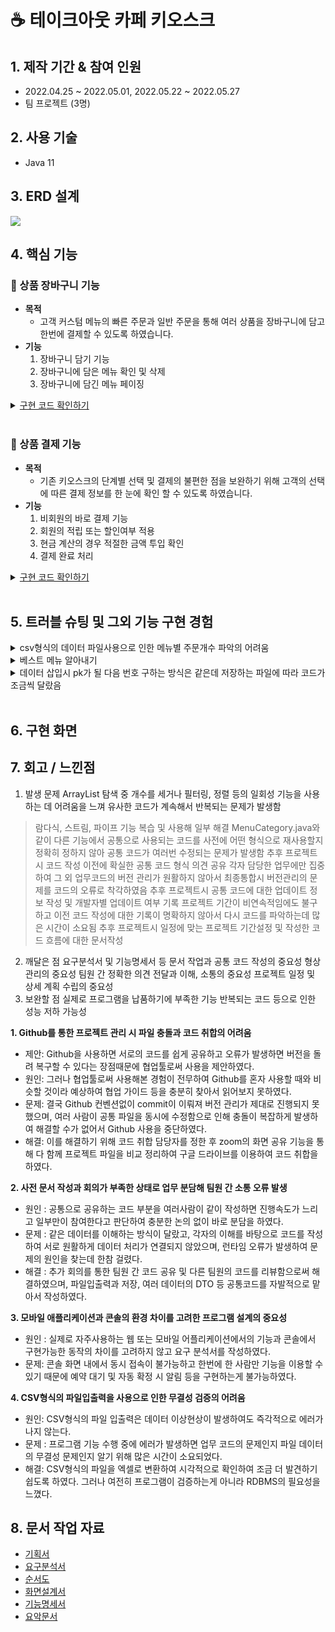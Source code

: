 # :coffee: 테이크아웃 카페 키오스크 

## 1. 제작 기간 & 참여 인원
- 2022.04.25 ~ 2022.05.01,  2022.05.22 ~ 2022.05.27
- 팀 프로젝트 (3명)

## 2. 사용 기술
- Java 11

## 3. ERD 설계
![](https://github.com/Minji-Ko/portfolio/tree/main/%ED%86%A0%EC%9D%B4%20%ED%94%84%EB%A1%9C%EC%A0%9D%ED%8A%B8%20(%ED%82%A4%EC%98%A4%EC%8A%A4%ED%81%AC)/document/ERD.png)


## 4. 핵심 기능
### 📌  상품 장바구니 기능
- <b>목적</b> 
    - 고객 커스텀 메뉴의 빠른 주문과 일반 주문을 통해 여러 상품을  장바구니에 담고 한번에 결제할 수 있도록 하였습니다.
- <b>기능</b> 
    1. 장바구니 담기 기능
    2. 장바구니에 담은 메뉴 확인 및 삭제
    3. 장바구니에 담긴 메뉴 페이징

<details>
<summary><u>구현 코드 확인하기</u></summary>
<div markdown="1">

---
#### 1.  static 메소드를 활용한 장바구니 담기
~~~java
public class CartOrder {

	public static ArrayList<Cart> cart;
	private static int cartMaxSize;
	
	/**
    * @cartMaxSize 카트에 담을 수 있는 최대 메뉴 개수
	 */
	static {
		cart = new ArrayList<Cart>();
		cartMaxSize = 12;
	}
        
    public static boolean addToCart(Cart menu) {
        if (cart.size() < cartMaxSize) {
            cart.add(menu);
            cart.sort((c1, c2) -> 
                        FindData.findMenu(c1.getMenuSeq()).getName()
                        .compareTo(FindData.findMenu(c2.getMenuSeq()).getName()));
            return true;
        } else {
            return false;
        }
    }
}
~~~
- 일반 주문, 빠른 주문 클래스에서 고객이 선택한 메뉴를 addToCart 메소드를 통해 cart라는 ArrayList에 추가한다.
- 메뉴의 이름순으로 정렬한다.

#### 2. 제어문과 boolean을 이용한 장바구니 페이징 및 상품 삭제
~~~java
/**
	 * 장바구니에 담긴 메뉴를 출력하는 메소드 입니다.
	 * @param input 에러 또는 삭제 완료 메시지
	 * @param info 에러 또는 삭제 완료 메시지 출력여부
	 * @return 입력값
	 */
	private String controlCart(String input, boolean info) {
		
		ArrayList<String> pages = loadCartPage();
		int index = 1;
	 
		while(true) {
			
            //1. 해당 페이지 키오스크 화면 출력
			System.out.print(pages.get(index-1));
			System.out.printf("\t\t\t[%d/%d]\n\n", index, pages.size());
			
            //2. 사용자의 이전 입력에 따른 결과 출력
			if(info == true) {
				System.out.println(input);
				info = false;
			} 

			System.out.println("(삭제: 번호 / 결제: Enter / 페이지: < > / 나가기: 0)");
			System.out.println();
			
            //3. 사용자의 입력
			Scanner scan = new Scanner(System.in);
			System.out.print("Select ▶ ");
			input = scan.nextLine();
			
			if(input.equals("<")) {
				if(index > 1) {
					index -= 1;						
				} else {
					info = true;
					input = "⚠️ 첫 페이지입니다.";
				}
				
			} else if (input.equals(">")) {
				if(index < pages.size()) {						
					index += 1;
				} else {
					info = true;
					input = "⚠️ 마지막 페이지입니다.";
				}
				
			} else if (input.equals("0")){
				return input;
				
			} else if (checkNum(input)) {
				Cart temp = cart.remove(Integer.parseInt(input)-1);
				input = "⚠️ " + FindData.findMenu(temp.getMenuSeq()).getName() + "을(를) 삭제하였습니다.";
				return input;
				
			} else if (input.equals("")) {
				return input;
				
			} else {
				info = true;
				input = "⚠️ " + input + "은 올바른 입력이 아닙니다.";
			}
	
			
		}
	}
~~~
-  각 페이지의 출력문은 loadCartPage 메소드에서 StringBuilder를 사용하여 만들고, pages라는 ArrayList에 추가한다. 
- 장바구니의 페이징은 현재페이지와 요청된 페이지의 관계를 따져 해당하는 페이지를 출력한다.
- 상품의 삭제는 호출한 메소드로 돌아갔다가 페이징부터 새로하여 해당 메소드를 다시 돌아온다.
---

</div>
</details> 
<br> 


### 📌  상품 결제 기능 
- <b>목적</b> 
    - 기존 키오스크의 단계별 선택 및 결제의 불편한 점을 보완하기 위해  고객의 선택에 따른 결제 정보를 한 눈에 확인 할 수 있도록 하였습니다.
- <b>기능</b> 
    1. 비회원의 바로 결제 기능
    2. 회원의 적립 또는 할인여부 적용
    3. 현금 계산의 경우 적절한 금액 투입 확인
    4. 결제 완료 처리
    

<details>
<summary><u>구현 코드 확인하기</u></summary>
<div markdown="1">

---
#### 1. 파일 입출력을 통한 장바구니 결제 완료 처리

~~~java
public class Payment {
	/**
	 * 결제완료 후 주문 내역을 저장하고 장바구니를 비우는 메소드입니다.
	 */
	private void afterPay() {

		if(Main.currentLogin != null) {
			
			Stamp st = null;
			
			for(Stamp s : Data.slist) {
				if(Main.currentLogin.getSeq().equals(s.getCumstomerSeq())){ st = s; }
			}
			
			if(stampUser) {
				st.setStamp(Integer.parseInt(st.getStamp()) + CartOrder.cart.size() - 11 + "");
			} else {
				st.setStamp(Integer.parseInt(st.getStamp()) + CartOrder.cart.size() + "");
			}
			
		}
		
		Calendar now = Calendar.getInstance();
		String orderDate = now.get(Calendar.YEAR) + "-" 
						+ (now.get(Calendar.MONTH) + 1) + "-" 
						+ now.get(Calendar.DATE);
		
		for(Cart c : CartOrder.cart) {
			Data.olist.add(new Order(findNextSeq_olist()
										, c.getMenuSeq()
										, orderDate
										, Main.currentLogin==null? "-1" : Main.currentLogin.getSeq()));	
		}
		
		Data.save(DataPath.적립);
		Data.save(DataPath.주문내역);
	
		CartOrder.cart.clear();
		Main.currentLogin = null;
	} 
}
~~~
---

</div>
</details> 
</br>

## 5. 트러블 슈팅 및 그외 기능 구현 경험
<details>
<summary>csv형식의 데이터 파일사용으로 인한 메뉴별 주문개수 파악의 어려움</summary>
<div markdown="1">
- <b>문제점</b>
    - 결제내역 데이터에서 최근 일주일간 가장 많이 주문한 메뉴 5개를 계산하는데 있어, DB를 사용하지 않고 csv형식의 파일 입출력을 사용하다보니 코드량이 많아짐

- <b>기존방법</b>
~~~java
private  void printBestMenu() {
		
        //1. 메뉴 개수만큼 배열의 크기 설정
		int[] menuSeq = new int[Data.mlist.size()];

        //2. 주문 내역을 최신순으로 정렬
		Data.olist.sort((o1, o2) -> o2.getOrderDate().compareTo(o1.getOrderDate()));

        //3. 최근 일주일의 메뉴별 주문수 파악
        Calendar weekago = Calendar.getInstance();
		weekago.add(Calendar.DATE, -7);
		weekago.set(Calendar.HOUR, 0);
		weekago.set(Calendar.MINUTE, 0);

		for (Order o : Data.olist) {

			if (o.getOrderDate().compareTo(weekago) < 0) { break; }

            menuSeq[Integer.parseInt(o.getMenuSeq()) - 1]++;
		}
}
~~~

- <b>개선방법</b>
~~~java
private void printBestMenu() {

   int[] menuSeq = new int[Data.mlist.size()];

	    for(int i=0; i < Data.mlist.size(); i++) {
	       
            Menu m = Data.mlist.get(i);
		   
            menuSeq[i] = (int)Data.olist.stream()
		                .filter(o -> o.getMenuSeq().equals(m.getSeq()))
		                .count();
		}
}
~~~
- 스트림을 활용하여 가독성 및 성능 향상
 
</div>
</details>

    
<details>
<summary>베스트 메뉴 알아내기</summary>
<div markdown="1">

~~~java

ArrayList<String> best = new ArrayList<String>();

/**
* @menuSeq 메뉴별 주문 수량
* @count 베스트 메뉴 개수
*/
private void findMax(int[] menuSeq, int count) {
    
    int max = 0;

    for (int i = 0; i<menuSeq.length; i++) {

        if (menuSeq[i] > max) {
            max = menuSeq[i];
            best.add(i);
            menuSeq[i] = 0;
        }   
    }
    
    int count--;

    if(count > 0) {
        findMax(menuSeq, count);
    }
}
~~~
- 재귀 호출을 활용하여 베스트 메뉴의 메뉴번호를 반환하였다.
</div>
</details>  

<details>
<summary>데이터 삽입시 pk가 될 다음 번호 구하는 방식은 같은데 저장하는 파일에 따라 코드가 조금씩 달랐음</summary>
<div markdown="1">

- <b>기존코드</b>
~~~java 
private static String findMaxSeq_cmlist() {
      int max = 0;
      
      for(CustomMenu c : Data.cmlist) {
         if(Integer.parseInt(c.getSeq()) > max) { 
            max = Integer.parseInt(c.getSeq());
         }
      }
      return "" + (max + 1);
}

private static String findMaxSeq_cmlist() {
      int max = 0;
      
      for(Customer c : Data.clist) {
         if(Integer.parseInt(c.getSeq()) > max) { 
            max = Integer.parseInt(c.getSeq());
         }
      }
      return "" + (max + 1);
   }
~~~

- <b>개선코드</b>
~~~java
	/**
	 * ArrayList<T>의 기본키 값을 탐색하여 적절한 다음 기본키 값을 반환하는 메소드입니다.
	 * @param arr ArrayList
	 * @return 다음 기본키 값
	 */
	public static String nextSeq(ArrayList<?> arr) {
		
		Stream<String> temp = null;
		
		if (arr == Data.clist) {
			temp = Data.clist.stream().map(s->s.getSeq());
		} else if (arr == Data.slist) {
			temp = Data.slist.stream().map(s->s.getSeq());
		} 

		return "" + (temp.mapToInt(Integer::parseInt).max().getAsInt() + 1);
	}
~~~

</div>
</details>  
    
</br>

## 6. 구현 화면



## 7. 회고 / 느낀점


1. 발생 문제
ArrayList 탐색 중 개수를 세거나 필터링, 정렬 등의 일회성 기능을 사용하는 데 어려움을 느껴 유사한 코드가 계속해서 반복되는 문제가 발생함
> 람다식, 스트림, 파이프 기능 복습 및 사용해 일부 해결
MenuCategory.java와 같이 다른 기능에서 공통으로 사용되는 코드를 사전에 어떤 형식으로 재사용할지 정확히 정하지 않아 공통 코드가 여러번 수정되는 문제가 발생함 
> 추후 프로젝트시 코드 작성 이전에 확실한 공통 코드 형식 의견 공유 
각자 담당한 업무에만 집중하여 그 외 업무코드의 버전 관리가 원활하지 않아서 최종통합시 버전관리의 문제를 코드의 오류로 착각하였음
> 추후 프로젝트시 공통 코드에 대한 업데이트 정보 작성 및 개발자별 업데이트 여부 기록 
프로젝트 기간이 비연속적임에도 불구하고 이전 코드 작성에 대한 기록이 명확하지 않아서 다시 코드를 파악하는데 많은 시간이 소요됨
> 추후 프로젝트시 일정에 맞는 프로젝트 기간설정 및 작성한 코드 흐름에 대한 문서작성
2. 깨달은 점
요구분석서 및 기능명세서 등 문서 작업과 공통 코드 작성의 중요성
형상 관리의 중요성
팀원 간 정확한 의견 전달과 이해, 소통의 중요성
프로젝트 일정 및 상세 계획 수립의 중요성
3. 보완할 점
실제로 프로그램을 납품하기에 부족한 기능
반복되는 코드 등으로 인한 성능 저하 가능성


<b>1. Github를 통한 프로젝트 관리 시 파일 충돌과 코드 취합의 어려움</b>

- 제안: Github을 사용하면 서로의 코드를 쉽게 공유하고 오류가 발생하면  버전을 돌려 복구할 수 있다는 장점때문에 협업툴로써 사용을 제안하였다. 
- 원인: 그러나 협업툴로써 사용해본 경험이 전무하여 Github를 혼자 사용할 때와 비슷할 것이라 예상하여 협업 가이드 등을 충분히 찾아서 읽어보지 못하였다.
- 문제: 결국 Github 컨벤션없이 commit이 이뤄져 버전 관리가 제대로 진행되지 못했으며, 여러 사람이 공통 파일을 동시에 수정함으로 인해 충돌이 복잡하게 발생하여 해결할 수가 없어서 Github 사용을 중단하였다.
- 해결: 이를 해결하기 위해 코드 취합 담당자를 정한 후 zoom의 화면 공유 기능을 통해 다 함께 프로젝트 파일을 비교 정리하여 구글 드라이브를 이용하여 코드 취합을 하였다.


<b>2. 사전 문서 작성과 회의가 부족한 상태로 업무 분담해 팀원 간 소통 오류 발생</b>
- 원인 : 공통으로 공유하는 코드 부분을 여러사람이 같이 작성하면 진행속도가 느리고 일부만이 참여한다고 판단하여 충분한 논의 없이 바로 분담을 하였다.
- 문제 : 같은 데이터를 이해하는 방식이 달랐고, 각자의 이해를 바탕으로 코드를 작성하여 서로 원활하게 데이터 처리가 연결되지 않았으며, 런타임 오류가 발생하여 문제의 원인을 찾는데 한참 걸렸다.
- 해결 : 추가 회의를 통한 팀원 간 코드 공유 및 다른 팀원의 코드를 리뷰함으로써 해결하였으며,  파일입출력과 저장, 여러 데이터의 DTO 등 공통코드를 자발적으로 맡아서 작성하였다.

<b>3. 모바일 애플리케이션과 콘솔의 환경 차이를 고려한 프로그램 설계의 중요성</b>
- 원인 : 실제로 자주사용하는 웹 또는 모바일 어플리케이션에서의 기능과 콘솔에서 구현가능한 동작의 차이를 고려하지 않고 요구 분석서를 작성하였다.
- 문제:  콘솔 화면 내에서 동시 접속이 불가능하고 한번에 한 사람만 기능을 이용할 수 있기 때문에 예약 대기 및 자동 확정 시 알림 등을 구현하는게 불가능하였다.

<b>4. CSV형식의 파일입출력을 사용으로 인한 무결성 검증의 어려움</b>
- 원인:  CSV형식의 파일 입출력은 데이터 이상현상이 발생하여도 즉각적으로 에러가 나지 않는다.
- 문제 : 프로그램 기능 수행 중에 에러가 발생하면 업무 코드의 문제인지 파일 데이터의 무결성 문제인지 알기 위해 많은 시간이 소요되었다.
- 해결: CSV형식의 파일을 엑셀로 변환하여 시각적으로 확인하여 조금 더 발견하기 쉽도록 하였다. 그러나 여전히 프로그램이 검증하는게 아니라 RDBMS의 필요성을 느꼈다.

## 8. 문서 작업 자료
- [기획서]()
- [요구분석서]()
- [순서도](https://github.com/Minji-Ko/portfolio/blob/main/%EC%BD%98%EC%86%94%20%ED%94%84%EB%A1%9C%EC%A0%9D%ED%8A%B8/document/3.%20%EC%88%9C%EC%84%9C%EB%8F%84.png)
- [화면설계서](https://github.com/Minji-Ko/portfolio/blob/main/%EC%BD%98%EC%86%94%20%ED%94%84%EB%A1%9C%EC%A0%9D%ED%8A%B8/document/4.%20%ED%99%94%EB%A9%B4%EC%84%A4%EA%B3%84%EC%84%9C.pptx)
- [기능명세서](https://github.com/Minji-Ko/portfolio/blob/main/%EC%BD%98%EC%86%94%20%ED%94%84%EB%A1%9C%EC%A0%9D%ED%8A%B8/document/5.%20%EA%B8%B0%EB%8A%A5%EB%AA%85%EC%84%B8%EC%84%9C.docx)
- [요악문서](https://github.com/Minji-Ko/portfolio/blob/main/%EC%BD%98%EC%86%94%20%ED%94%84%EB%A1%9C%EC%A0%9D%ED%8A%B8/document/8.%20%EC%9A%94%EC%95%BD%EB%AC%B8%EC%84%9C.pdf)